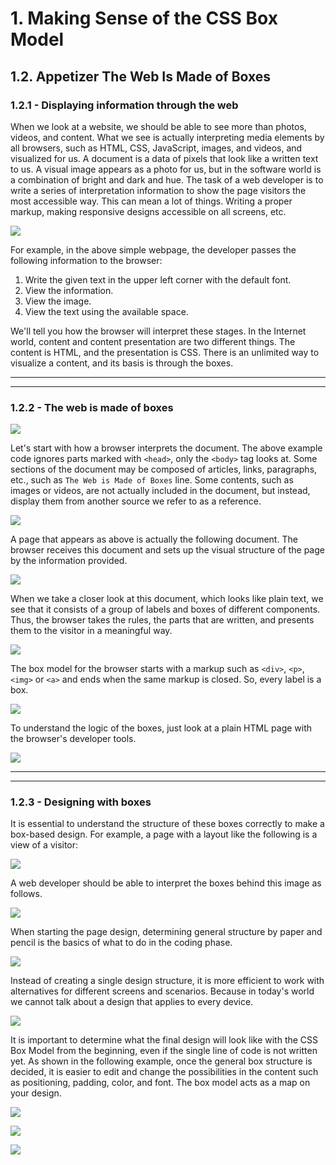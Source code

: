 # 1. Making Sense of the CSS Box Model
## 1.2. Appetizer The Web Is Made of Boxes
### 1.2.1 - Displaying information through the web
When we look at a website, we should be able to see more than photos, videos, and content. What we see is actually interpreting media elements by all browsers, such as HTML, CSS, JavaScript, images, and videos, and visualized for us. A document is a data of pixels that look like a written text to us. A visual image appears as a photo for us, but in the software world is a combination of bright and dark and hue. The task of a web developer is to write a series of interpretation information to show the page visitors the most accessible way. This can mean a lot of things. Writing a proper markup, making responsive designs accessible on all screens, etc.

![](http://i63.tinypic.com/avt1cj.png)

For example, in the above simple webpage, the developer passes the following information to the browser:

1. Write the given text in the upper left corner with the default font.
2. View the information.
3. View the image.
4. View the text using the available space.

We'll tell you how the browser will interpret these stages. In the Internet world, content and content presentation are two different things. The content is HTML, and the presentation is CSS. There is an unlimited way to visualize a content, and its basis is through the boxes.

-------
-------
### 1.2.2 - The web is made of boxes
![](http://i67.tinypic.com/ab362s.png)

Let's start with how a browser interprets the document. The above example code ignores parts marked with `<head>`, only the `<body>` tag looks at. Some sections of the document may be composed of articles, links, paragraphs, etc., such as `The Web is Made of Boxes` line. Some contents, such as images or videos, are not actually included in the document, but instead, display them from another source we refer to as a reference.


![](http://i66.tinypic.com/30hpxqt.png)

A page that appears as above is actually the following document. The browser receives this document and sets up the visual structure of the page by the information provided.

![](http://i66.tinypic.com/315mpfb.png)

When we take a closer look at this document, which looks like plain text, we see that it consists of a group of labels and boxes of different components. Thus, the browser takes the rules, the parts that are written, and presents them to the visitor in a meaningful way.

![](http://i66.tinypic.com/143j7mo.png)

The box model for the browser starts with a markup such as `<div>`, `<p>`, `<img>` or `<a>` and ends when the same markup is closed. So,  every label is a box.

![](http://i66.tinypic.com/nvtn2g.png)

To understand the logic of the boxes, just look at a plain HTML page with the browser's developer tools.

![](http://i68.tinypic.com/2d1pdle.png)

-------
-------
### 1.2.3 - Designing with boxes
It is essential to understand the structure of these boxes correctly to make a box-based design. For example, a page with a layout like the following is a view of a visitor:

![](http://i64.tinypic.com/14o3nz4.png)

A web developer should be able to interpret the boxes behind this image as follows.

![](http://i66.tinypic.com/ngup2.png)

When starting the page design, determining general structure by paper and pencil is the basics of what to do in the coding phase.

![](http://i63.tinypic.com/2r7979y.png)

Instead of creating a single design structure, it is more efficient to work with alternatives for different screens and scenarios. Because in today's world we cannot talk about a design that applies to every device.

![](http://i67.tinypic.com/ifr19j.png)

It is important to determine what the final design will look like with the CSS Box Model from the beginning, even if the single line of code is not written yet. As shown in the following example, once the general box structure is decided, it is easier to edit and change the possibilities in the content such as positioning, padding, color, and font. The box model acts as a map on your design.

![](http://i63.tinypic.com/2qthg6c.png)

![](http://i63.tinypic.com/zu2sk9.png)

![](http://i67.tinypic.com/289l8pe.png)
